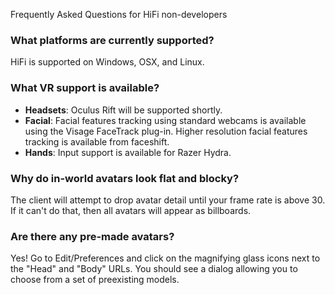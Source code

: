Frequently Asked Questions for HiFi non-developers

### What platforms are currently supported?
HiFi is supported on Windows, OSX, and Linux.

### What VR support is available?
- **Headsets**: Oculus Rift will be supported shortly.
- **Facial**: Facial features tracking using standard webcams is available using the Visage FaceTrack plug-in. Higher resolution facial features tracking is available from faceshift.   
- **Hands**: Input support is available for Razer Hydra.  

### Why do in-world avatars look flat and blocky?
The client will attempt to drop avatar detail until your frame rate is above 30. If it can't do that, then all avatars will appear as billboards.

### Are there any pre-made avatars?
Yes! Go to Edit/Preferences and click on the magnifying glass icons next to the "Head" and "Body" URLs. You should see a dialog allowing you to choose from a set of preexisting models.
